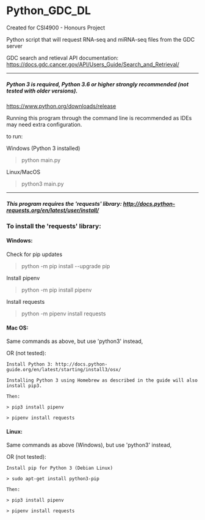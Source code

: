 # Python_GDC_DL

Created for CSI4900 - Honours Project

Python script that will request RNA-seq and miRNA-seq files from the GDC server

GDC search and retieval API documentation: https://docs.gdc.cancer.gov/API/Users_Guide/Search_and_Retrieval/

___

##### Python 3 is required, Python 3.6 or higher strongly recommended (not tested with older versions).

https://www.python.org/downloads/release

Running this program through the command line is recommended as IDEs may need extra configuration.

to run:

Windows (Python 3 installed)

> python main.py

Linux/MacOS

> python3 main.py

___

##### This program requires the 'requests' library: http://docs.python-requests.org/en/latest/user/install/

### To install the 'requests' library:


#### Windows: 


Check for pip updates

> python -m pip install --upgrade pip


Install pipenv

> python -m pip install pipenv


Install requests

> python -m pipenv install requests


#### Mac OS:

Same commands as above, but use 'python3' instead, 

OR (not tested):


    Install Python 3: http://docs.python-guide.org/en/latest/starting/install3/osx/ 

    Installing Python 3 using Homebrew as described in the guide will also install pip3.

    Then:

    > pip3 install pipenv

    > pipenv install requests


#### Linux:

Same commands as above (Windows), but use 'python3' instead, 

OR (not tested):


    Install pip for Python 3 (Debian Linux)

    > sudo apt-get install python3-pip

    Then:

    > pip3 install pipenv

    > pipenv install requests
